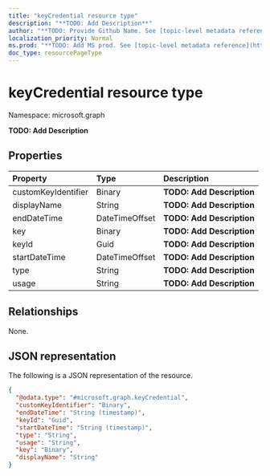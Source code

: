 ```yaml
---
title: "keyCredential resource type"
description: "**TODO: Add Description**"
author: "**TODO: Provide Github Name. See [topic-level metadata reference](https://msgo.azurewebsites.net/add/document/guidelines/metadata.html#topic-level-metadata)**"
localization_priority: Normal
ms.prod: "**TODO: Add MS prod. See [topic-level metadata reference](https://msgo.azurewebsites.net/add/document/guidelines/metadata.html#topic-level-metadata)**"
doc_type: resourcePageType
---
```


# keyCredential resource type


Namespace: microsoft.graph

**TODO: Add Description**

## Properties
|Property|Type|Description|
|:---|:---|:---|
|customKeyIdentifier|Binary|**TODO: Add Description**|
|displayName|String|**TODO: Add Description**|
|endDateTime|DateTimeOffset|**TODO: Add Description**|
|key|Binary|**TODO: Add Description**|
|keyId|Guid|**TODO: Add Description**|
|startDateTime|DateTimeOffset|**TODO: Add Description**|
|type|String|**TODO: Add Description**|
|usage|String|**TODO: Add Description**|

## Relationships
None.

## JSON representation
The following is a JSON representation of the resource.
<!-- {
  "blockType": "resource",
  "@odata.type": "microsoft.graph.keyCredential"
}
-->
``` json
{
  "@odata.type": "#microsoft.graph.keyCredential",
  "customKeyIdentifier": "Binary",
  "endDateTime": "String (timestamp)",
  "keyId": "Guid",
  "startDateTime": "String (timestamp)",
  "type": "String",
  "usage": "String",
  "key": "Binary",
  "displayName": "String"
}
```

